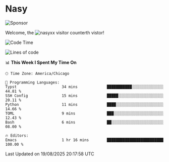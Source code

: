 # Nasy

<!--
<p align="center">
<img height="200" src="https://github-readme-stats.vercel.app/api?username=nasyxx&count_private=true&show_icons=true&theme=dracula&include_all_commits=true"/>
<img height="200" src="https://github-readme-stats.vercel.app/api/top-langs/?username=nasyxx&theme=dracula&hide=html,jupyter+notebook&count_private=true&show_icons=true"/>
</p>

  
----------------
-->

![Sponsor](https://img.shields.io/static/v1.svg?label=Sponsor&message=%E2%9D%A4&logo=GitHub&style=flat&color=pink)
 
Welcome, the ![nasyxx visitor counter](https://count.getloli.com/get/@nasyxx?theme=rule34)th vistor!
 
<!--START_SECTION:waka-->
![Code Time](http://img.shields.io/badge/Code%20Time-4%2C750%20hrs%2050%20mins-blue)

![Lines of code](https://img.shields.io/badge/From%20Hello%20World%20I%27ve%20Written-6.3%20million%20lines%20of%20code-blue)

📊 **This Week I Spent My Time On** 

```text
🕑︎ Time Zone: America/Chicago

💬 Programming Languages: 
Typst                    34 mins             ███████████░░░░░░░░░░░░░░   44.81 % 
SSH Config               15 mins             █████░░░░░░░░░░░░░░░░░░░░   20.11 % 
Python                   11 mins             ████░░░░░░░░░░░░░░░░░░░░░   14.66 % 
TOML                     9 mins              ███░░░░░░░░░░░░░░░░░░░░░░   12.43 % 
Bash                     6 mins              ██░░░░░░░░░░░░░░░░░░░░░░░   08.00 % 

🔥 Editors: 
Emacs                    1 hr 16 mins        █████████████████████████   100.00 % 
```


 Last Updated on 19/08/2025 20:17:58 UTC
<!--END_SECTION:waka-->

<!-- ![visitors](https://visitor-badge.laobi.icu/badge?page_id=nasyxx.nasyxx) -->
